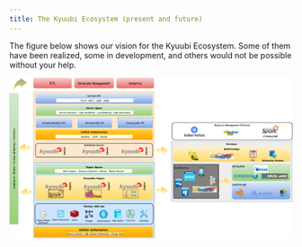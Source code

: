 ```yaml
---
title: The Kyuubi Ecosystem (present and future)
---
```

<!---
  Licensed under the Apache License, Version 2.0 (the "License");
  you may not use this file except in compliance with the License.
  You may obtain a copy of the License at

   http://www.apache.org/licenses/LICENSE-2.0

  Unless required by applicable law or agreed to in writing, software
  distributed under the License is distributed on an "AS IS" BASIS,
  WITHOUT WARRANTIES OR CONDITIONS OF ANY KIND, either express or implied.
  See the License for the specific language governing permissions and
  limitations under the License. See accompanying LICENSE file.
-->

The figure below shows our vision for the Kyuubi Ecosystem. Some of them have been realized, some in development, and others would not be possible without your help.

<img src="kyuubi_ecosystem.png" title="kyuubi ecosystem" width="700px">